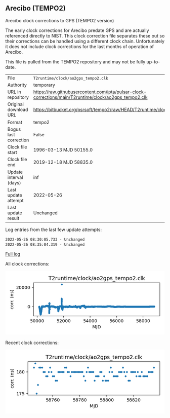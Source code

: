 
## Arecibo (TEMPO2)

Arecibo clock corrections to GPS (TEMPO2 version)

The early clock corrections for Arecibo predate GPS and are
actually referenced directly to NIST. This clock correction file
separates these out so their corrections can be handled using a
different clock chain. Unfortunately it does not include
clock corrections for the last months of operation of Arecibo.

This file is pulled from the TEMPO2 repository and may not be fully
up-to-date.

|     |     |
|:--- |:--- |
| File | `T2runtime/clock/ao2gps_tempo2.clk` |
| Authority | temporary |
| URL in repository | <https://raw.githubusercontent.com/ipta/pulsar-clock-corrections/main/T2runtime/clock/ao2gps_tempo2.clk> |
| Original download URL | <https://bitbucket.org/psrsoft/tempo2/raw/HEAD/T2runtime/clock/ao2gps.clk> |
| Format | tempo2 |
| Bogus last correction | False |
| Clock file start | 1996-03-13 MJD 50155.0 |
| Clock file end | 2019-12-18 MJD 58835.0 |
| Update interval (days) | inf |
| Last update attempt | 2022-05-26 |
| Last update result | Unchanged |

Log entries from the last few update attempts:
```
2022-05-26 08:30:05.733 - Unchanged
2022-05-26 08:35:04.319 - Unchanged
```
[Full log](https://raw.githubusercontent.com/ipta/pulsar-clock-corrections/main/log/T2runtime/clock/ao2gps_tempo2.clk.log)


All clock corrections:

![plot of all clock corrections](ao2gps_tempo2.clk.png "All corrections")

Recent clock corrections:

![plot of recent clock corrections](ao2gps_tempo2.clk.short.png "Recent corrections")

